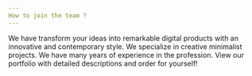 ```yaml
---
How to join the team ?
---
```

We have transform your ideas into remarkable digital products with an innovative and contemporary style. We specialize in creative minimalist projects. We have many years of experience in the profession. View our portfolio with detailed descriptions and order for yourself!